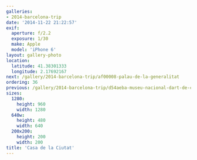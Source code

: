 ```yaml
---
galleries:
- 2014-barcelona-trip
date: '2014-11-22 21:22:57'
exif:
  aperture: f/2.2
  exposure: 1/30
  make: Apple
  model: 'iPhone 6'
layout: gallery-photo
location:
  latitude: 41.38301333
  longitude: 2.17692167
next: /gallery/2014-barcelona-trip/af00008-palau-de-la-generalitat
ordering: 36
previous: /gallery/2014-barcelona-trip/d54aeba-museu-nacional-dart-de-catalunya
sizes:
  1280:
    height: 960
    width: 1280
  640w:
    height: 480
    width: 640
  200x200:
    height: 200
    width: 200
title: 'Casa de la Ciutat'
---
```

